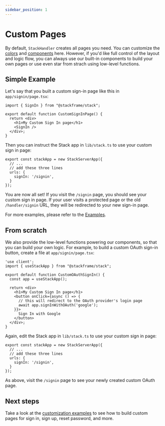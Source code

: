 ```yaml
---
sidebar_position: 1
---
```


# Custom Pages

By default, `StackHandler` creates all pages you need. You can customize the [colors](/docs/02-customization/02-custom-colors) and [components](/docs/02-customization/03-custom-components) here. However, if you'd like full control of the layout and logic flow, you can always use our built-in components to build your own pages or use even star from strach using low-level functions. 

## Simple Example

Let's say that you built a custom sign-in page like this in `app/signin/page.tsx`:

```tsx
import { SignIn } from "@stackframe/stack";

export default function CustomSignInPage() {
  return <div>
    <h1>My Custom Sign In page</h1>
    <SignIn />
  </div>;
}
```

Then you can instruct the Stack app in `lib/stack.ts` to use your custom sign in page:

```tsx
export const stackApp = new StackServerApp({
  // ...
  // add these three lines
  urls: {
    signIn: '/signin',
  }
});
```

You are now all set! If you visit the `/signin` page, you should see your custom sign in page. If your user visits a protected page or the old `/handler/signin` URL, they will be redirected to your new sign-in page.

For more examples, please refer to the [Examples](/docs/category/examples).


## From scratch

We also provide the low-level functions powering our components, so that you can build your own logic. For example, to build a custom OAuth sign-in button, create a file at `app/signin/page.tsx`:

```tsx
'use client';
import { useStackApp } from "@stackframe/stack";

export default function CustomOAuthSignIn() {
  const app = useStackApp();

  return <div>
    <h1>My Custom Sign In page</h1>
    <button onClick={async () => {
      // this will redirect to the OAuth provider's login page
      await app.signInWithOAuth('google');
    }}>
      Sign In with Google
    </button>
  </div>;
}
```

Again, edit the Stack app in `lib/stack.ts` to use your custom sign in page:

```tsx
export const stackApp = new StackServerApp({
  // ...
  // add these three lines
  urls: {
    signIn: '/signin',
  }
});
```

As above, visit the `/signin` page to see your newly created custom OAuth page.


## Next steps

Take a look at the [customization examples](/docs/category/examples) to see how to build custom pages for sign in, sign up, reset password, and more.
